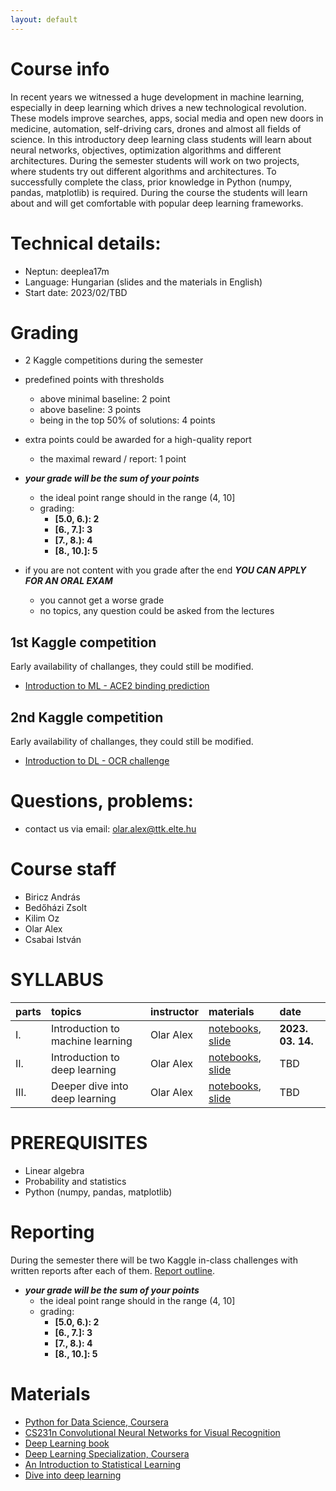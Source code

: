 ```yaml
---
layout: default
---
```


# Course info

In recent years we witnessed a huge development in machine learning, especially in deep learning which drives a new technological revolution. These models improve searches, apps, social media and open new doors in medicine, automation, self-driving cars, drones and almost all fields of science. In this introductory deep learning class students will learn about neural networks, objectives, optimization algorithms and different architectures. During the semester students will work on two projects, where students try out different algorithms and architectures. To successfully complete the class, prior knowledge in Python (numpy, pandas, matplotlib) is required. During the course the students will learn about and will get comfortable with popular deep learning frameworks.

# Technical details:
- Neptun: deeplea17m
- Language: Hungarian (slides and the materials in English)
- Start date: 2023/02/TBD

# Grading

* 2 Kaggle competitions during the semester
* predefined points with thresholds
    * above minimal baseline: 2 point
    * above baseline: 3 points
    * being in the top 50% of solutions: 4 points 
* extra points could be awarded for a high-quality report
    * the maximal reward / report: 1 point
* ***your grade will be the sum of your points***
    * the ideal point range should in the range (4, 10]
    * grading:
        * **[5.0, 6.): 2**
        * **[6., 7.]: 3**
        * **[7., 8.): 4**
        * **[8., 10.]: 5**

* if you are not content with you grade after the end ***YOU CAN APPLY FOR AN ORAL EXAM***
    * you cannot get a worse grade
    * no topics, any question could be asked from the lectures

## 1st Kaggle competition

Early availability of challanges, they could still be modified.

* [Introduction to ML - ACE2 binding prediction](https://www.kaggle.com/t/5b9b51058c494f0d965238da16af8f40)

## 2nd Kaggle competition

Early availability of challanges, they could still be modified.

* [Introduction to DL - OCR challenge](https://www.kaggle.com/t/7ab2c7c969f84ccdba22cbbf1d86a7aa)

# Questions, problems:

- contact us via email: olar.alex@ttk.elte.hu

# Course staff
 - Biricz András
 - Bedőházi Zsolt
 - Kilim Oz
 - Olar Alex
 - Csabai István
 
# SYLLABUS

| parts        | topics          | instructor | materials | date |
|:-------------|:------------------|:------|:------|:------|
|  I. | Introduction to machine learning                   | Olar Alex | [notebooks](TBA), [slide](https://docs.google.com/presentation/d/1NkD2Lv5exSOfGzJbxzWHweddV0abCC9o/edit?usp=sharing&ouid=113919100217127339445&rtpof=true&sd=true) | **2023. 03. 14.** |
| II. | Introduction to deep learning | Olar Alex | [notebooks](TBA), [slide](https://docs.google.com/presentation/d/1NkD2Lv5exSOfGzJbxzWHweddV0abCC9o/edit?usp=sharing&ouid=113919100217127339445&rtpof=true&sd=true) | TBD |
| III. | Deeper dive into deep learning | Olar Alex  | [notebooks](TBA), [slide](TBA) | TBD |

# PREREQUISITES
 - Linear algebra
 - Probability and statistics
 - Python (numpy, pandas, matplotlib)

# Reporting
During the semester there will be two Kaggle in-class challenges with written reports after each of them. [Report outline](https://docs.google.com/document/d/1GCK_Ohs5fwb0ewYXgbu3nOxVj_ICbAsDqkZERDd0rAk/edit?usp=sharing).

* ***your grade will be the sum of your points***
    * the ideal point range should in the range (4, 10]
    * grading:
        * **[5.0, 6.): 2**
        * **[6., 7.]: 3**
        * **[7., 8.): 4**
        * **[8., 10.]: 5**

# Materials
 - [Python for Data Science, Coursera](https://www.coursera.org/learn/python-for-applied-data-science)
 - [CS231n Convolutional Neural Networks for Visual Recognition](http://cs231n.stanford.edu/)
 - [Deep Learning book](http://www.deeplearningbook.org/)
 - [Deep Learning Specialization, Coursera](https://www.coursera.org/specializations/deep-learning)
 - [An Introduction to Statistical Learning](http://www-bcf.usc.edu/~gareth/ISL/)
 - [Dive into deep learning](https://d2l.ai)
